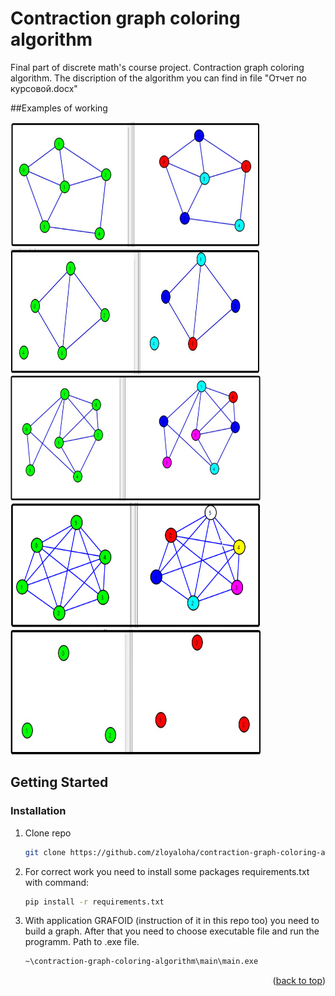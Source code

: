 # Contraction graph coloring algorithm
Final part of discrete math's course project. Сontraction graph coloring algorithm. The discription of the algorithm you can find in file "Отчет по курсовой.docx"

##Examples of working

<img src="examples/1.jpg" width="400" height="200"/>
<img src="examples/2.jpg" width="400" height="200"/>
<img src="examples/3.jpg" width="400" height="200"/>
<img src="examples/4.png" width="400" height="200"/>
<img src="examples/5.jpg" width="400" height="200"/>

## Getting Started

### Installation

1. Clone repo
   
   ```sh
   git clone https://github.com/zloyaloha/contraction-graph-coloring-algorithm.git
   ```

2. For correct work you need to install some packages requirements.txt with command:
    ```sh
    pip install -r requirements.txt
    ```
3. With application GRAFOID (instruction of it in this repo too) you need to build a graph. After that you need to choose executable file and run the programm. Path to .exe file.
    ```sh
    ~\contraction-graph-coloring-algorithm\main\main.exe
    ```


<p align="right">(<a href="#readme-top">back to top</a>)</p>